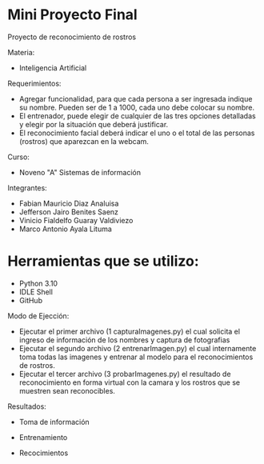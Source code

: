 # Mini Proyecto Final

Proyecto de reconocimiento de rostros

Materia:

 - Inteligencia Artificial


Requerimientos:

 - Agregar funcionalidad, para que cada persona a ser ingresada indique su nombre. Pueden ser de 1 a 1000, cada uno debe colocar su nombre.
 - El entrenador, puede elegir de cualquier de las tres opciones detalladas y elegir por la situación que deberá justificar.
 - El reconocimiento facial deberá indicar el uno o el total de las personas (rostros) que aparezcan en la webcam.



Curso:
 - Noveno "A" Sistemas de información

Integrantes:

- Fabian Mauricio Diaz Analuisa
- Jefferson Jairo Benites Saenz
- Vinicio Fialdelfo Guaray Valdiviezo
- Marco Antonio Ayala Lituma


# Herramientas que se utilizo:
 - Python 3.10
 - IDLE Shell
 - GitHub

Modo de Ejección:
 - Ejecutar el primer archivo (1 capturaImagenes.py) el cual solicita el ingreso de información de los nombres y captura de fotografias
 - Ejecutar el segundo archivo (2 entrenarImagen.py) el cual internamente toma todas las imagenes y entrenar al modelo para el reconocimientos de rostros.
 - Ejecutar el tercer archivo (3 probarImagenes.py) el resultado de reconocimiento en forma virtual con la camara y los rostros que se muestren sean reconocibles.

Resultados:
 - Toma de información
 
 - Entrenamiento
 
 - Recocimientos
